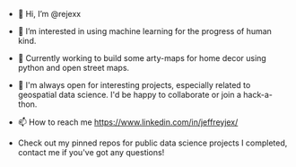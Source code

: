 - 👋 Hi, I’m @rejexx
- 👀 I’m interested in using machine learning for the progress of human kind.
- 🌱 Currently working to build some arty-maps for home decor using python and open street maps.
- 💞️ I'm always open for interesting projects, especially related to geospatial data science.  I'd be happy to collaborate or join a hack-a-thon.
- 📫 How to reach me https://www.linkedin.com/in/jeffreyjex/

- Check out my pinned repos for public data science projects I completed, contact me if you've got any questions!

<!---
rejexx/rejexx is a ✨ special ✨ repository because its `README.md` (this file) appears on your GitHub profile.
You can click the Preview link to take a look at your changes.
--->
